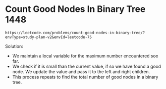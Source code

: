# Count Good Nodes In Binary Tree 1448

`https://leetcode.com/problems/count-good-nodes-in-binary-tree/?envType=study-plan-v2&envId=leetcode-75`

Solution:

- We maintain a local variable for the maximum number encountered soo far.
- We check if it is small than the current value, if so we have found a good node. We update the value and pass it to the left and right children.
- This process repeats to find the total number of good nodes in a binary tree.
